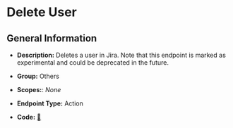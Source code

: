 # Delete User

## General Information

- **Description:** Deletes a user in Jira. Note that this endpoint is marked as experimental and could 
be deprecated in the future.

- **Group:** Others
- **Scopes:**: _None_
- **Endpoint Type:** Action
- **Code:** [🔗](https://github.com/NangoHQ/integration-templates/tree/main/integrations/jira-basic/actions/delete-user.ts)
